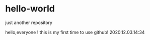 # hello-world
just another repository

hello,everyone !
this is my first time to use github!
2020.12.03.14:34
